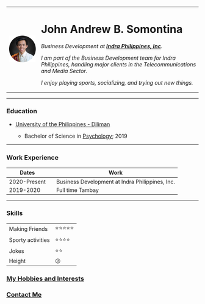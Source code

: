 <!DOCTYPE html>
<html lang="en" dir="ltr">

<head>
  <meta charset="utf-8">
  <title>John's Personal Site :)</title>
</head>

<body>
  <table cellspacing="20">
    <tr>
      <td><img src="images/John Profile Pic.jfif" alt="John pogi pic"></td>
      <td>
        <h1>John Andrew B. Somontina</h1>
        <p><em>Business Development at <strong><a href="https://www.indracompany.com/en/pais/philippines">Indra Philippines, Inc</a></strong>.</em></p>
        <p><em>I am part of the Business Development team for Indra Philippines, handling major clients in the Telecommunications and Media Sector.</em></p>
        <p><em>I enjoy playing sports, socializing, and trying out new things.</em></p>
      </td>
    </tr>
  </table>
  <hr noshade>
  <h3>Education</h3>
  <ul>
    <li><a href="https://upd.edu.ph/">University of the Philippines - Diliman</a></li>
    <ul>
      <li>Bachelor of Science in <a href="https://en.wikipedia.org/wiki/Psychology">Psychology</a>; 2019</li>
    </ul>
  </ul>
  <hr noshade>
  <h3>Work Experience</h3>
  <table>
    <thead>
      <tr>
        <th>Dates</th>
        <th></th>
        <th>Work</th>
      </tr>
    </thead>
    <tbody>
      <tr>
        <td>2020-Present</td>
        <td></td>
        <td>Business Development at Indra Philippines, Inc.</td>
      </tr>
      <tr>
        <td>2019-2020</td>
        <td></td>
        <td>Full time Tambay</td>
      </tr>
    </tbody>
  </table>
  <hr noshade>
  <h3>Skills</h3>
  <table cellspacing="5">
    <tr>
      <td>Making Friends</td>
      <td>⭐⭐⭐⭐⭐</td>
    </tr>
    <tr>
      <td>Sporty activities</td>
      <td>⭐⭐⭐⭐</td>
    </tr>
    <tr>
      <td>Jokes </td>
      <td>⭐⭐</td>
    </tr>
    <tr>
      <td>Height</td>
      <td>😐</td>
    </tr>
  </table>
  <h3><a href="hobbies.html">My Hobbies and Interests</a></h3>
  <h3><a href="contact.html">Contact Me</a></h3>
</body>

</html>
